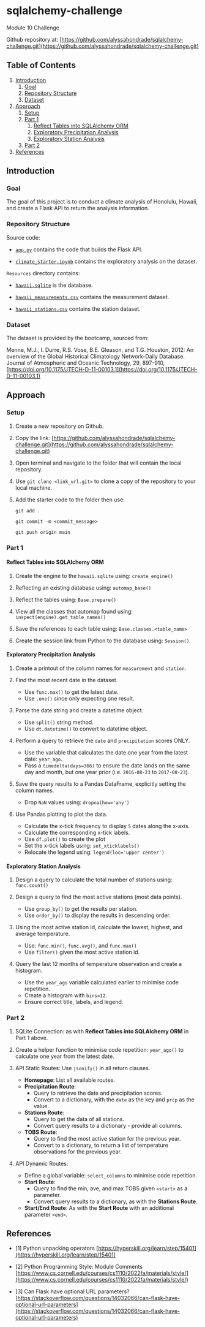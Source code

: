 # sqlalchemy-challenge
Module 10 Challenge

Github repository at: [https://github.com/alyssahondrade/sqlalchemy-challenge.git](https://github.com/alyssahondrade/sqlalchemy-challenge.git)

## Table of Contents
1. [Introduction](https://github.com/alyssahondrade/sqlalchemy-challenge#introduction)
    1. [Goal](https://github.com/alyssahondrade/sqlalchemy-challenge#goal)
    2. [Repository Structure](https://github.com/alyssahondrade/sqlalchemy-challenge#repository-structure)
    3. [Dataset](https://github.com/alyssahondrade/sqlalchemy-challenge#dataset)
2. [Approach](https://github.com/alyssahondrade/sqlalchemy-challenge#approach)
    1. [Setup](https://github.com/alyssahondrade/sqlalchemy-challenge#setup)
    2. [Part 1](https://github.com/alyssahondrade/sqlalchemy-challenge#part-1)
       1. [Reflect Tables into SQLAlchemy ORM](https://github.com/alyssahondrade/sqlalchemy-challenge#reflect-tables-into-sqlalchemy-orm)
       2. [Exploratory Precipitation Analysis](https://github.com/alyssahondrade/sqlalchemy-challenge#exploratory-precipitation-analysis)
       3. [Exploratory Station Analysis](https://github.com/alyssahondrade/sqlalchemy-challenge#exploratory-station-analysis)
    3. [Part 2](https://github.com/alyssahondrade/sqlalchemy-challenge#part-2)
3. [References](https://github.com/alyssahondrade/sqlalchemy-challenge#references)

## Introduction

### Goal
The goal of this project is to conduct a climate analysis of Honolulu, Hawaii, and create a Flask API to return the analysis information.

### Repository Structure
Source code:
- [`app.py`](https://github.com/alyssahondrade/sqlalchemy-challenge/blob/main/app.py) contains the code that builds the Flask API.

- [`climate_starter.ipynb`](https://github.com/alyssahondrade/sqlalchemy-challenge/blob/main/climate_starter.ipynb) contains the exploratory analysis on the dataset.

`Resources` directory contains:
- [`hawaii.sqlite`](https://github.com/alyssahondrade/sqlalchemy-challenge/blob/main/Resources/hawaii.sqlite) is the database.

- [`hawaii_measurements.csv`](https://github.com/alyssahondrade/sqlalchemy-challenge/blob/main/Resources/hawaii_measurements.csv) contains the measurement dataset.

- [`hawaii_stations.csv`](https://github.com/alyssahondrade/sqlalchemy-challenge/blob/main/Resources/hawaii_stations.csv) contains the station dataset.

### Dataset
The dataset is provided by the bootcamp, sourced from:

Menne, M.J., I. Durre, R.S. Vose, B.E. Gleason, and T.G. Houston, 2012: An overview of the Global Historical Climatology Network-Daily Database. Journal of Atmospheric and Oceanic Technology, 29, 897-910, [https://doi.org/10.1175/JTECH-D-11-00103.1](https://doi.org/10.1175/JTECH-D-11-00103.1)

## Approach
### Setup
1. Create a new repository on Github.

2. Copy the link: [https://github.com/alyssahondrade/sqlalchemy-challenge.git](https://github.com/alyssahondrade/sqlalchemy-challenge.git)

3. Open terminal and navigate to the folder that will contain the local repository.

4. Use `git clone <link_url.git>` to clone a copy of the repository to your local machine.

5. Add the starter code to the folder then use:

    `git add .`
   
    `git commit -m <commit_message>`
   
    `git push origin main`

### Part 1
#### Reflect Tables into SQLAlchemy ORM
1. Create the engine to the `hawaii.sqlite` using: `create_engine()`

2. Reflecting an existing database using: `automap_base()`

3. Reflect the tables using: `Base.prepare()`

4. View all the classes that automap found using: `inspect(engine).get_table_names()`

5. Save the references to each table using: `Base.classes.<table_name>`

6. Create the session link from Python to the database using: `Session()`

#### Exploratory Precipitation Analysis
1. Create a printout of the column names for `measurement` and `station`.

2. Find the most recent date in the dataset.
    - Use `func.max()` to get the latest date.
    - Use `.one()` since only expecting one result.

3. Parse the date string and create a datetime object.
    - Use `split()` string method.
    - Use `dt.datetime()` to convert to datetime object.

4. Perform a query to retrieve the `date` and `precipitation` scores ONLY.
    - Use the variable that calculates the date one year from the latest date: `year_ago`.
    - Pass a `timedelta(days=366)` to ensure the date lands on the same day and month, but one year prior (i.e. `2016-08-23` to `2017-08-23`).

5. Save the query results to a Pandas DataFrame, explicitly setting the column names.
    - Drop `NaN` values using: `dropna(how='any')`

6. Use Pandas plotting to plot the data.
    - Calculate the x-tick frequency to display `5` dates along the x-axis.
    - Calculate the corresponding x-tick labels.
    - Use `df.plot()` to create the plot
    - Set the x-tick labels using: `set_xticklabels()`
    - Relocate the legend using: `legend(loc='upper center')`

#### Exploratory Station Analysis
1. Design a query to calculate the total number of stations using: `func.count()`

2. Design a query to find the most active stations (most data points).
    - Use `group_by()` to get the results per station.
    - Use `order_by()` to display the results in descending order.

3. Using the most active station id, calculate the lowest, highest, and average temperature.
    - Use: `func.min()`, `func.avg()`, and `func.max()`
    - Use `filter()` given the most active station id.

4. Query the last 12 months of temperature observation and create a histogram.
    - Use the `year_ago` variable calculated earlier to minimise code repetition.
    - Create a histogram with `bins=12`.
    - Ensure correct title, labels, and legend.

### Part 2
1. SQLite Connection: as with __Reflect Tables into SQLAlchemy ORM__ in Part 1 above.

2. Create a helper function to minimise code repetition: `year_ago()` to calculate one year from the latest date.

3. API Static Routes: Use `jsonify()` in all return clauses.
    - __Homepage__: List all available routes.
    - __Precipitation Route__:
        - Query to retrieve the date and precipitation scores.
        - Convert to a dictionary, with the `date` as the key and `prcp` as the value.
    - __Stations Route__:
        - Query to get the data of all stations.
        - Convert query results to a dictionary - provide all columns.
    - __TOBS Route__:
        - Query to find the most active station for the previous year.
        - Convert to a dictionary, to return a list of temperature observations for the previous year.

4. API Dynamic Routes:
    - Define a global variable: `select_columns` to minimise code repetition.
    - __Start Route__:
        - Query to find the min, ave, and max TOBS given `<start>` as a parameter.
        - Convert query results to a dictionary, as with the __Stations Route__.
    - __Start/End Route__: As with the __Start Route__ with an additional parameter `<end>`.

## References
- [1] Python unpacking operators [https://hyperskill.org/learn/step/15401](https://hyperskill.org/learn/step/15401)

- [2] Python Programming Style: Module Comments [https://www.cs.cornell.edu/courses/cs1110/2022fa/materials/style/](https://www.cs.cornell.edu/courses/cs1110/2022fa/materials/style/)

- [3] Can Flask have optional URL parameters? [https://stackoverflow.com/questions/14032066/can-flask-have-optional-url-parameters](https://stackoverflow.com/questions/14032066/can-flask-have-optional-url-parameters)